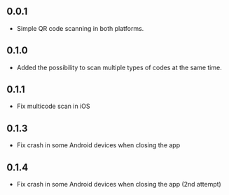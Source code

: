 ## 0.0.1

- Simple QR code scanning in both platforms.

## 0.1.0

- Added the possibility to scan multiple types of codes at the same time.

## 0.1.1

- Fix multicode scan in iOS

## 0.1.3

- Fix crash in some Android devices when closing the app

## 0.1.4

- Fix crash in some Android devices when closing the app (2nd attempt)
